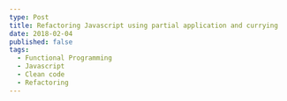 ```yaml
---
type: Post
title: Refactoring Javascript using partial application and currying
date: 2018-02-04
published: false
tags:
  - Functional Programming
  - Javascript
  - Clean code
  - Refactoring
---
```


